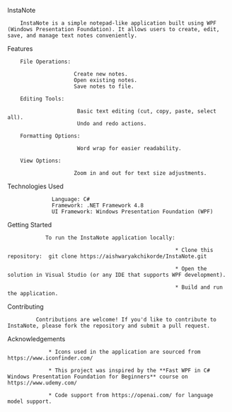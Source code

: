 InstaNote

        InstaNote is a simple notepad-like application built using WPF (Windows Presentation Foundation). It allows users to create, edit, save, and manage text notes conveniently.

Features
        
        File Operations:

                         Create new notes.
                         Open existing notes.
                         Save notes to file.

        Editing Tools:

                          Basic text editing (cut, copy, paste, select all).
                          Undo and redo actions.

        Formatting Options:

                          Word wrap for easier readability.

        View Options:

                         Zoom in and out for text size adjustments.

Technologies Used

                  Language: C#
                  Framework: .NET Framework 4.8
                  UI Framework: Windows Presentation Foundation (WPF)

Getting Started

                To run the InstaNote application locally:

                                                         * Clone this repository:  git clone https://aishwaryakchikorde/InstaNote.git

                                                         * Open the solution in Visual Studio (or any IDE that supports WPF development).

                                                         * Build and run the application.

Contributing

             Contributions are welcome! If you'd like to contribute to InstaNote, please fork the repository and submit a pull request.


Acknowledgements

                 * Icons used in the application are sourced from https://www.iconfinder.com/

                 * This project was inspired by the **Fast WPF in C# Windows Presentation Foundation for Beginners** course on https://www.udemy.com/

                 * Code support from https://openai.com/ for language model support.
